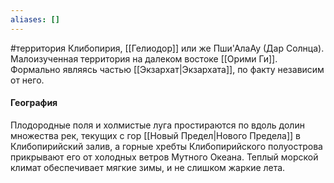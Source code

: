 ```yaml
---
aliases: []
---
```

#территория 
Клибопирия, [[Гелиодор]] или же Пши'АлаАу (Дар Солнца). Малоизученная территория на далеком востоке [[Орими Ги]]. Формально являясь частью [[Экзархат|Экзархата]], по факту независим от него.

#### География
Плодородные поля и холмистые луга простираются по вдоль долин множества рек, текущих с гор [[Новый Предел|Нового Предела]] в Клибопирийский залив, а горные хребты Клибопирийского полуострова прикрывают его от холодных ветров Мутного Океана. Теплый морской климат обеспечивает мягкие зимы, и не слишком жаркие лета.